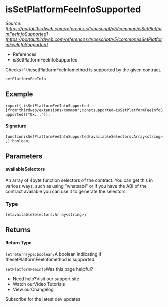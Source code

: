 # isSetPlatformFeeInfoSupported

*Source: [https://portal.thirdweb.com/references/typescript/v5/common/isSetPlatformFeeInfoSupported](https://portal.thirdweb.com/references/typescript/v5/common/isSetPlatformFeeInfoSupported)*

* References
* isSetPlatformFeeInfoSupported

Checks if thesetPlatformFeeInfomethod is supported by the given contract.

`setPlatformFeeInfo`
## Example

`import{ isSetPlatformFeeInfoSupported }from"thirdweb/extensions/common";constsupported=isSetPlatformFeeInfoSupported(["0x..."]);`
#### Signature

`functionisSetPlatformFeeInfoSupported(availableSelectors:Array<string>,):boolean;`
## Parameters

#### availableSelectors

An array of 4byte function selectors of the contract. You can get this in various ways, such as using "whatsabi" or if you have the ABI of the contract available you can use it to generate the selectors.

### Type

`letavailableSelectors:Array<string>;`
## Returns

#### Return Type

`letreturnType:boolean;`A boolean indicating if thesetPlatformFeeInfomethod is supported.

`setPlatformFeeInfo`Was this page helpful?

* Need help?Visit our support site
* Watch ourVideo Tutorials
* View ourChangelog

Subscribe for the latest dev updates


